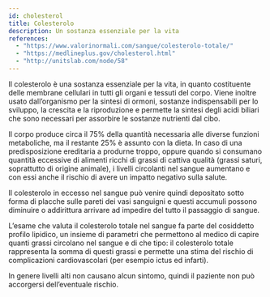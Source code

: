 ```yaml
---
id: cholesterol
title: Colesterolo
description: Un sostanza essenziale per la vita
references:
  - "https://www.valorinormali.com/sangue/colesterolo-totale/"
  - "https://medlineplus.gov/cholesterol.html"
  - "http://unitslab.com/node/58"
---
```


Il colesterolo è una sostanza essenziale per la vita, in quanto costituente delle membrane cellulari in tutti gli organi e tessuti del corpo. Viene inoltre usato dall’organismo per la sintesi di ormoni, sostanze indispensabili per lo sviluppo, la crescita e la riproduzione e permette la sintesi degli acidi biliari che sono necessari per assorbire le sostanze nutrienti dal cibo.

Il corpo produce circa il 75% della quantità necessaria alle diverse funzioni metaboliche, ma il restante 25% è assunto con la dieta. In caso di una predisposizione ereditaria a produrne troppo, oppure quando si consumano quantità eccessive di alimenti ricchi di grassi di cattiva qualità (grassi saturi, soprattutto di origine animale), i livelli circolanti nel sangue aumentano e con essi anche il rischio di avere un impatto negativo sulla salute.

Il colesterolo in eccesso nel sangue può venire quindi depositato sotto forma di placche sulle pareti dei vasi sanguigni e questi accumuli possono diminuire o addirittura arrivare ad impedire del tutto il passaggio di sangue.

L’esame che valuta il colesterolo totale nel sangue fa parte del cosiddetto profilo lipidico, un insieme di parametri che permettono al medico di capire quanti grassi circolano nel sangue e di che tipo: il colesterolo totale rappresenta la somma di questi grassi e permette una stima del rischio di complicazioni cardiovascolari (per esempio ictus ed infarti).

In genere livelli alti non causano alcun sintomo, quindi il paziente non può accorgersi dell’eventuale rischio.
